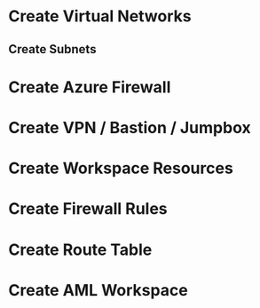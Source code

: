 
# Create Virtual Networks

## Create Subnets

# Create Azure Firewall

# Create VPN / Bastion / Jumpbox

# Create Workspace Resources

# Create Firewall Rules

# Create Route Table

# Create AML Workspace

